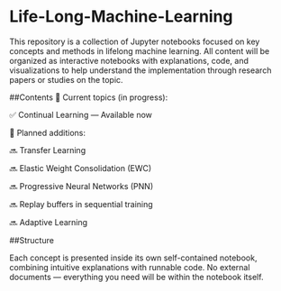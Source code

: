 # Life-Long-Machine-Learning

This repository is a collection of Jupyter notebooks focused on key concepts and methods in lifelong machine learning. All content will be organized as interactive notebooks with explanations, code, and visualizations to help understand the implementation through research papers or studies on the topic.

##Contents
📘 Current topics (in progress):

✅ Continual Learning — Available now

📘 Planned additions:

🔜 Transfer Learning

🔜 Elastic Weight Consolidation (EWC)

🔜 Progressive Neural Networks (PNN)

🔜 Replay buffers in sequential training

🔜 Adaptive Learning

##Structure

Each concept is presented inside its own self-contained notebook, combining intuitive explanations with runnable code. No external documents — everything you need will be within the notebook itself.
